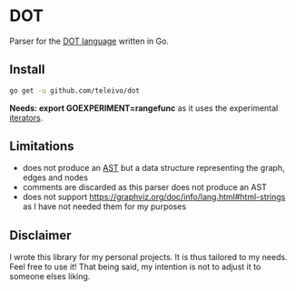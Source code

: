 # DOT

Parser for the [DOT language](https://graphviz.org/doc/info/lang.html) written in Go.

## Install

```sh
go get -u github.com/teleivo/dot
```

**Needs: export GOEXPERIMENT=rangefunc** as it uses the experimental [iterators](https://go.dev/wiki/RangefuncExperiment).

## Limitations

* does not produce an [AST](https://en.wikipedia.org/wiki/Abstract_syntax_tree) but a data structure
  representing the graph, edges and nodes
* comments are discarded as this parser does not produce an AST
* does not support https://graphviz.org/doc/info/lang.html#html-strings as I have not needed them
for my purposes

## Disclaimer

I wrote this library for my personal projects. It is thus tailored to my needs. Feel free to use it!
That being said, my intention is not to adjust it to someone elses liking.


